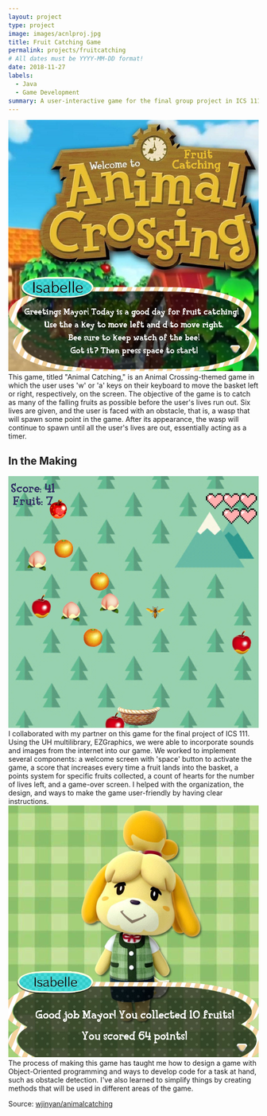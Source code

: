 ```yaml
---
layout: project
type: project
image: images/acnlproj.jpg
title: Fruit Catching Game
permalink: projects/fruitcatching
# All dates must be YYYY-MM-DD format!
date: 2018-11-27
labels:
  - Java
  - Game Development
summary: A user-interactive game for the final group project in ICS 111.
---
```

 
<img class="medium left rounded floated ui image" src="../images/gameintro.png">
This game, titled "Animal Catching," is an Animal Crossing-themed game in which the user uses 'w' or 'a' keys on their keyboard to move the basket left or right, respectively, on the screen. The objective of the game is to catch as many of the falling fruits as possible before the user's lives run out. Six lives are given, and the user is faced with an obstacle, that is, a wasp that will spawn some point in the game. After its appearance, the wasp will continue to spawn until all the user's lives are out, essentially acting as a timer.
 
## In the Making
<img class="medium right rounded floated ui image" src="../images/gameplay.png">
I collaborated with my partner on this game for the final project of ICS 111. Using the UH multilibrary, EZGraphics, we were able to incorporate sounds and images from the internet into our game. We worked to implement several components: a welcome screen with 'space' button to activate the game, a score that increases every time a fruit lands into the basket, a points system for specific fruits collected, a count of hearts for the number of lives left, and a game-over screen. I helped with the organization, the design, and ways to make the game user-friendly by having clear instructions.

<img class="small left rounded floated ui image" src="../images/gameending.png">
The process of making this game has taught me how to design a game with Object-Oriented programming and ways to develop code for a task at hand, such as obstacle detection. I've also learned to simplify things by creating methods that will be used in different areas of the game. 

 
 
 
Source: <a href="https://github.com/wjinyan/animalcatching"><i class="large github icon "></i>wjinyan/animalcatching</a>
